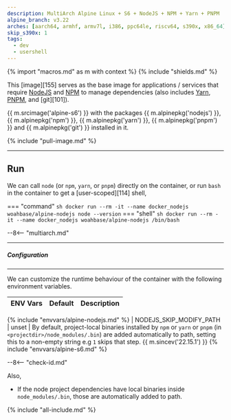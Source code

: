 ```yaml
---
description: MultiArch Alpine Linux + S6 + NodeJS + NPM + Yarn + PNPM
alpine_branch: v3.22
arches: [aarch64, armhf, armv7l, i386, ppc64le, riscv64, s390x, x86_64]
skip_s390x: 1
tags:
  - dev
  - usershell
---
```


{% import "macros.md" as m with context %}
{% include "shields.md" %}

This [image][155] serves as the base image for applications
/ services that require [NodeJS][1] and [NPM][2] to manage
dependencies (also includes [Yarn][3], [PNPM][4], and [git][101]).

{{ m.srcimage('alpine-s6') }} with the packages {{
m.alpinepkg('nodejs') }}, {{ m.alpinepkg('npm') }}, {{
m.alpinepkg('yarn') }}, {{ m.alpinepkg('pnpm') }} and {{
m.alpinepkg('git') }} installed in it.

{% include "pull-image.md" %}

---
Run
---

We can call `node` (or `npm`, `yarn`, or `pnpm`) directly on the
container, or run `bash` in the container to get
a [user-scoped][114] shell,

=== "command"
    ``` sh
    docker run --rm -it --name docker_nodejs woahbase/alpine-nodejs node --version
    ```
=== "shell"
    ``` sh
    docker run --rm -it --name docker_nodejs woahbase/alpine-nodejs /bin/bash
    ```

--8<-- "multiarch.md"

---
##### Configuration
---

We can customize the runtime behaviour of the container with the
following environment variables.

| ENV Vars                | Default      | Description
| :---                    | :---         | :---
{% include "envvars/alpine-nodejs.md" %}
| NODEJS_SKIP_MODIFY_PATH | unset        | By default, project-local binaries installed by `npm` or `yarn` or `pnpm` (in `<projectdir>/node_modules/.bin`) are added automatically to path, setting this to a non-empty string e.g `1` skips that step. {{ m.sincev('22.15.1') }}
{% include "envvars/alpine-s6.md" %}

--8<-- "check-id.md"

Also,

* If the node project dependencies have local binaries inside
  `node_modules/.bin`, those are automatically added to path.

[1]: https://nodejs.org/
[2]: https://www.npmjs.com/
[3]: https://yarnpkg.com/
[4]: https://pnpm.io/

{% include "all-include.md" %}
